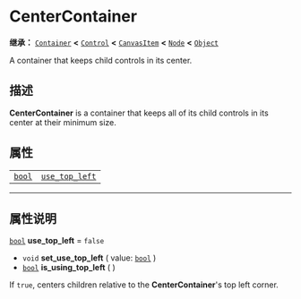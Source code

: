<!-- ⚠ 请勿编辑本文件 ⚠ -->
<!-- 本文档使用脚本从 WeDot 引擎源码仓库生成。 -->
<!-- 生成脚本：https://github.com/WeDot-Engine/WeDot/tree/master/doc/tools/make_md.py； -->
<!-- 原文件：https://github.com/WeDot-Engine/WeDot/tree/master/doc/classes/CenterContainer.xml。 -->

<div id="_class_centercontainer"></div>

# CenterContainer

**继承：** [`Container`](class_container.md) **<** [`Control`](class_control.md) **<** [`CanvasItem`](class_canvasitem.md) **<** [`Node`](class_node.md) **<** [`Object`](class_object.md)

A container that keeps child controls in its center.

## 描述

**CenterContainer** is a container that keeps all of its child controls in its center at their minimum size.

## 属性

|||
|:-:|:--|
| [`bool`](class_bool.md) | [`use_top_left`](class_centercontainer.md#class_centercontainer_property_use_top_left) | ``false`` |

<!-- rst-class:: classref-section-separator -->

---

## 属性说明

<div id="_class_centercontainer_property_use_top_left"></div>

[`bool`](class_bool.md) **use_top_left** = ``false`` <div id="class_centercontainer_property_use_top_left"></div>

- `void` **set_use_top_left** ( value: [`bool`](class_bool.md) )
- [`bool`](class_bool.md) **is_using_top_left** ( )

If `true`, centers children relative to the **CenterContainer**'s top left corner.

[^virtual]: 本方法通常需要用户覆盖才能生效。
[^const]: 本方法无副作用，不会修改该实例的任何成员变量。
[^vararg]: 本方法除了能接受在此处描述的参数外，还能够继续接受任意数量的参数。
[^constructor]: 本方法用于构造某个类型。
[^static]: 调用本方法无需实例，可直接使用类名进行调用。
[^operator]: 本方法描述的是使用本类型作为左操作数的有效运算符。
[^bitfield]: 这个值是由下列位标志构成位掩码的整数。
[^void]: 无返回值。
